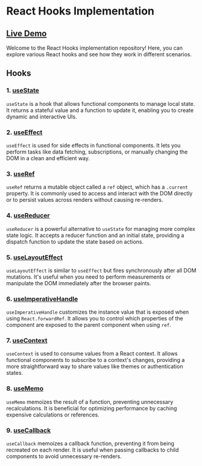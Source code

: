# React Hooks Implementation
## [Live Demo](https://react-hooks-acv.vercel.app/)

Welcome to the React Hooks implementation repository! Here, you can explore various React hooks and see how they work in different scenarios.

## Hooks

### 1. [useState](https://github.com/arjuncvinod/React-hooks/blob/master/src/useState/UseState.jsx)
`useState` is a hook that allows functional components to manage local state. It returns a stateful value and a function to update it, enabling you to create dynamic and interactive UIs.

### 2. [useEffect](https://github.com/arjuncvinod/React-hooks/blob/master/src/useEffect/UseEffect.jsx)
`useEffect` is used for side effects in functional components. It lets you perform tasks like data fetching, subscriptions, or manually changing the DOM in a clean and efficient way.

### 3. [useRef](https://github.com/arjuncvinod/React-hooks/blob/master/src/useRef/UseRef.jsx)
`useRef` returns a mutable object called a `ref` object, which has a `.current` property. It is commonly used to access and interact with the DOM directly or to persist values across renders without causing re-renders.

### 4. [useReducer](https://github.com/arjuncvinod/React-hooks/blob/master/src/useReducer/UseReducer.jsx)
`useReducer` is a powerful alternative to `useState` for managing more complex state logic. It accepts a reducer function and an initial state, providing a dispatch function to update the state based on actions.

### 5. [useLayoutEffect](https://github.com/arjuncvinod/React-hooks/blob/master/src/useLayoutEffect/UseLayoutEffect.jsx)
`useLayoutEffect` is similar to `useEffect` but fires synchronously after all DOM mutations. It's useful when you need to perform measurements or manipulate the DOM immediately after the browser paints.

### 6. [useImperativeHandle](https://github.com/arjuncvinod/React-hooks/tree/master/src/useImperativeHandle/UseImperativeHandle.jsx)
`useImperativeHandle` customizes the instance value that is exposed when using `React.forwardRef`. It allows you to control which properties of the component are exposed to the parent component when using `ref`.

### 7. [useContext](https://github.com/arjuncvinod/React-hooks/tree/master/src/useContext/UseContext.jsx)
`useContext` is used to consume values from a React context. It allows functional components to subscribe to a context's changes, providing a more straightforward way to share values like themes or authentication states.

### 8. [useMemo](https://github.com/arjuncvinod/React-hooks/tree/master/src/useMemo/UseMemo.jsx)
`useMemo` memoizes the result of a function, preventing unnecessary recalculations. It is beneficial for optimizing performance by caching expensive calculations or references.

### 9. [useCallback](https://github.com/arjuncvinod/React-hooks/tree/master/src/useCallback/UseCallback.jsx)
`useCallback` memoizes a callback function, preventing it from being recreated on each render. It is useful when passing callbacks to child components to avoid unnecessary re-renders.


